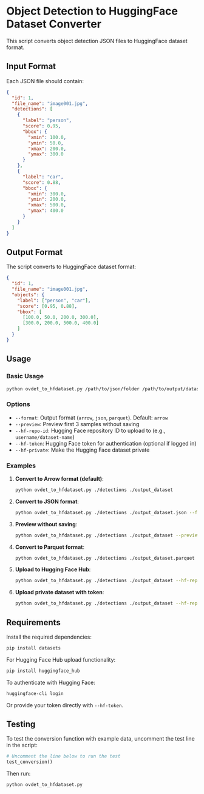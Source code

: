 # Object Detection to HuggingFace Dataset Converter

This script converts object detection JSON files to HuggingFace dataset format.

## Input Format

Each JSON file should contain:
```json
{
  "id": 1,
  "file_name": "image001.jpg",
  "detections": [
    {
      "label": "person",
      "score": 0.95,
      "bbox": {
        "xmin": 100.0,
        "ymin": 50.0,
        "xmax": 200.0,
        "ymax": 300.0
      }
    },
    {
      "label": "car", 
      "score": 0.88,
      "bbox": {
        "xmin": 300.0,
        "ymin": 200.0,
        "xmax": 500.0,
        "ymax": 400.0
      }
    }
  ]
}
```

## Output Format

The script converts to HuggingFace dataset format:
```json
{
  "id": 1,
  "file_name": "image001.jpg",
  "objects": {
    "label": ["person", "car"],
    "score": [0.95, 0.88],
    "bbox": [
      [100.0, 50.0, 200.0, 300.0],
      [300.0, 200.0, 500.0, 400.0]
    ]
  }
}
```

## Usage

### Basic Usage
```bash
python ovdet_to_hfdataset.py /path/to/json/folder /path/to/output/dataset
```

### Options
- `--format`: Output format (`arrow`, `json`, `parquet`). Default: `arrow`
- `--preview`: Preview first 3 samples without saving
- `--hf-repo-id`: Hugging Face repository ID to upload to (e.g., `username/dataset-name`)
- `--hf-token`: Hugging Face token for authentication (optional if logged in)
- `--hf-private`: Make the Hugging Face dataset private

### Examples

1. **Convert to Arrow format (default)**:
   ```bash
   python ovdet_to_hfdataset.py ./detections ./output_dataset
   ```

2. **Convert to JSON format**:
   ```bash
   python ovdet_to_hfdataset.py ./detections ./output_dataset.json --format json
   ```

3. **Preview without saving**:
   ```bash
   python ovdet_to_hfdataset.py ./detections ./output_dataset --preview
   ```

4. **Convert to Parquet format**:
   ```bash
   python ovdet_to_hfdataset.py ./detections ./output_dataset.parquet --format parquet
   ```

5. **Upload to Hugging Face Hub**:
   ```bash
   python ovdet_to_hfdataset.py ./detections ./output_dataset --hf-repo-id username/my-dataset
   ```

6. **Upload private dataset with token**:
   ```bash
   python ovdet_to_hfdataset.py ./detections ./output_dataset --hf-repo-id username/my-dataset --hf-token your_token --hf-private
   ```

## Requirements

Install the required dependencies:
```bash
pip install datasets
```

For Hugging Face Hub upload functionality:
```bash
pip install huggingface_hub
```

To authenticate with Hugging Face:
```bash
huggingface-cli login
```

Or provide your token directly with `--hf-token`.

## Testing

To test the conversion function with example data, uncomment the test line in the script:
```python
# Uncomment the line below to run the test
test_conversion()
```

Then run:
```bash
python ovdet_to_hfdataset.py
```
